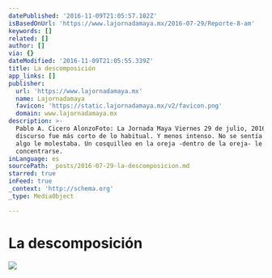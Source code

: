 ```yaml
---
datePublished: '2016-11-09T21:05:57.102Z'
isBasedOnUrl: 'https://www.lajornadamaya.mx/2016-07-29/Reporte-8-am'
keywords: []
related: []
author: []
via: {}
dateModified: '2016-11-09T21:05:55.339Z'
title: La descomposición
app_links: []
publisher:
  url: 'https://www.lajornadamaya.mx'
  name: Lajornadamaya
  favicon: 'https://static.lajornadamaya.mx/v2/favicon.png'
  domain: www.lajornadamaya.mx
description: >-
  Pablo A. Cicero AlonzoFoto: La Jornada Maya Viernes 29 de julio, 2016 Su
  discurso fue más corto de lo habitual. Y menos intenso. No se sentía mal, pero
  algo le molestaba. Un cosquilleo en la oreja -dentro de la oreja- le impedía
  concentrarse.
inLanguage: es
sourcePath: _posts/2016-07-29-la-descomposicion.md
starred: true
inFeed: true
_context: 'http://schema.org'
_type: MediaObject

---
```

# La descomposición
![](https://the-grid-user-content.s3-us-west-2.amazonaws.com/9d019def-188f-4aa4-b4fd-2f0e16b38159.png)